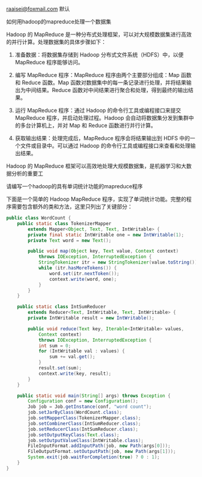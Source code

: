 raaisei@foxmail.com 默认

如何用hadoop的mapreduce处理一个数据集

Hadoop 的 MapReduce 是一种分布式处理框架，可以对大规模数据集进行高效的并行计算。处理数据集的具体步骤如下：

1.  准备数据：将数据集存储到 Hadoop 分布式文件系统（HDFS）中，以便 MapReduce 程序能够访问。
    
2.  编写 MapReduce 程序：MapReduce 程序由两个主要部分组成：Map 函数和 Reduce 函数。Map 函数对数据集中的每一条记录进行处理，并将结果输出为中间结果。Reduce 函数对中间结果进行聚合和处理，得到最终的输出结果。
    
3.  运行 MapReduce 程序：通过 Hadoop 的命令行工具或编程接口来提交 MapReduce 程序，并启动处理过程。Hadoop 会自动将数据集分发到集群中的多台计算机上，并对 Map 和 Reduce 函数进行并行计算。
    
4.  获取输出结果：处理完成后，MapReduce 程序会将结果输出到 HDFS 中的一个文件或目录中。可以通过 Hadoop 的命令行工具或编程接口来查看和处理输出结果。




Hadoop 的 MapReduce 框架可以高效地处理大规模数据集，是机器学习和大数据分析的重要工

请编写一个hadoop的具有单词统计功能的mapreduce程序

下面是一个简单的 Hadoop MapReduce 程序，实现了单词统计功能。完整的程序需要包含额外的类和方法，这里只列出了关键部分：
```java
public class WordCount {
    public static class TokenizerMapper
        extends Mapper<Object, Text, Text, IntWritable> {
        private final static IntWritable one = new IntWritable(1);
        private Text word = new Text();

        public void map(Object key, Text value, Context context)
            throws IOException, InterruptedException {
            StringTokenizer itr = new StringTokenizer(value.toString());
            while (itr.hasMoreTokens()) {
                word.set(itr.nextToken());
                context.write(word, one);
            }
        }
    }

    public static class IntSumReducer
        extends Reducer<Text, IntWritable, Text, IntWritable> {
        private IntWritable result = new IntWritable();

        public void reduce(Text key, Iterable<IntWritable> values,
            Context context)
            throws IOException, InterruptedException {
            int sum = 0;
            for (IntWritable val : values) {
                sum += val.get();
            }
            result.set(sum);
            context.write(key, result);
        }
    }

    public static void main(String[] args) throws Exception {
        Configuration conf = new Configuration();
        Job job = Job.getInstance(conf, "word count");
        job.setJarByClass(WordCount.class);
        job.setMapperClass(TokenizerMapper.class);
        job.setCombinerClass(IntSumReducer.class);
        job.setReducerClass(IntSumReducer.class);
        job.setOutputKeyClass(Text.class);
        job.setOutputValueClass(IntWritable.class);
        FileInputFormat.addInputPath(job, new Path(args[0]));
        FileOutputFormat.setOutputPath(job, new Path(args[1]));
        System.exit(job.waitForCompletion(true) ? 0 : 1);
    }
}

```
